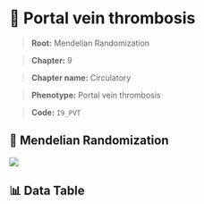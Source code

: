 # 🧪 Portal vein thrombosis

> **Root:** Mendelian Randomization

> **Chapter:** 9  

> **Chapter name:** Circulatory

> **Phenotype:** Portal vein thrombosis  

> **Code:** `I9_PVT`

## 🧬 Mendelian Randomization  

<img src="/MR/Figures/Forward/I9_PVT.png"/>

## 📊 Data Table

<CsvTableMRF src="/MR/Data/Forward/I9_PVT.csv"/>

